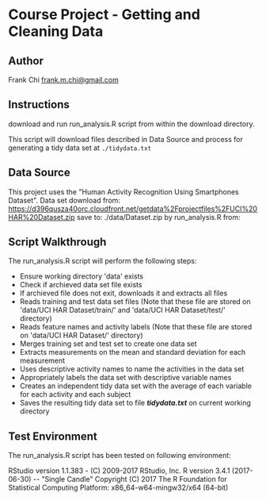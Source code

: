 # Course Project - Getting and Cleaning Data

## Author

Frank Chi <frank.m.chi@gmail.com>

## Instructions

download and run run\_analysis.R script from within the download directory.

This script will download files described in Data Source and process for generating a tidy data set at `./tidydata.txt`

## Data Source

This project uses the "Human Activity Recognition Using Smartphones Dataset". Data set download from:
	https://d396qusza40orc.cloudfront.net/getdata%2Fprojectfiles%2FUCI%20HAR%20Dataset.zip
save to:
	./data/Dataset.zip by run\_analysis.R from:

## Script Walkthrough

The run\_analysis.R script will perform the following steps:

* Ensure working directory 'data' exists
* Check if archieved data set file exists
* If archieved file does not exit, downloads it and extracts all files   
* Reads training and test data set files (Note that these file are stored on 'data/UCI HAR Dataset/train/' and 'data/UCI HAR Dataset/test/' directory)
* Reads feature names and activity labels (Note that these file are stored on 'data/UCI HAR Dataset/' directory)
* Merges training set and test set to create one data set
* Extracts measurements on the mean and standard deviation for each measurement
* Uses descriptive activity names to name the activities in the data set
* Appropriately labels the data set with descriptive variable names
* Creates an independent tidy data set with the average of each variable for each activity and each subject
* Saves the resulting tidy data set to file **_tidydata.txt_** on current working directory

## Test Environment

The run\_analysis.R script has been tested on following environment:

RStudio version 1.1.383 - (C) 2009-2017 RStudio, Inc.
R version 3.4.1 (2017-06-30) -- "Single Candle"
Copyright (C) 2017 The R Foundation for Statistical Computing
Platform: x86_64-w64-mingw32/x64 (64-bit)
